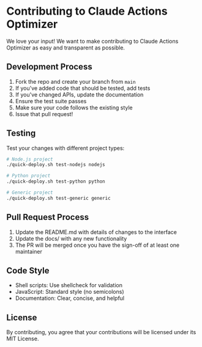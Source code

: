# Contributing to Claude Actions Optimizer

We love your input! We want to make contributing to Claude Actions Optimizer as easy and transparent as possible.

## Development Process

1. Fork the repo and create your branch from `main`
2. If you've added code that should be tested, add tests
3. If you've changed APIs, update the documentation
4. Ensure the test suite passes
5. Make sure your code follows the existing style
6. Issue that pull request!

## Testing

Test your changes with different project types:

```bash
# Node.js project
./quick-deploy.sh test-nodejs nodejs

# Python project  
./quick-deploy.sh test-python python

# Generic project
./quick-deploy.sh test-generic generic
```

## Pull Request Process

1. Update the README.md with details of changes to the interface
2. Update the docs/ with any new functionality
3. The PR will be merged once you have the sign-off of at least one maintainer

## Code Style

- Shell scripts: Use shellcheck for validation
- JavaScript: Standard style (no semicolons)
- Documentation: Clear, concise, and helpful

## License

By contributing, you agree that your contributions will be licensed under its MIT License.